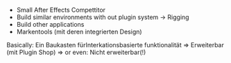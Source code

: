 -   Small After Effects Compettitor
-   Build similar environments with out plugin system -> Rigging
-   Build other applications
-   Markentools (mit deren integrierten Design)

Basically:
Ein Baukasten fürInterkationsbasierte funktionalität
=> Erweiterbar (mit Plugin Shop)
=> or even: Nicht erweiterbar(!)
